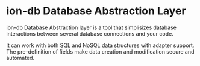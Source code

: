 # ion-db Database Abstraction Layer

ion-db Database Abstraction layer is a tool that simplisizes database interactions between several database connections and your code.

It can work with both SQL and NoSQL data structures with adapter support. The pre-definition of fields make data creation and modification secure and automated.
